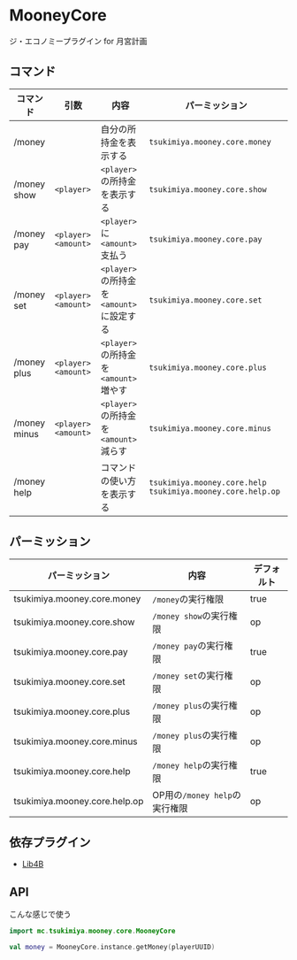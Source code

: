 # MooneyCore
ジ・エコノミープラグイン for 月宮計画  

## コマンド
| コマンド | 引数 | 内容 | パーミッション |
| --- | --- | --- | --- |
| /money | | 自分の所持金を表示する | `tsukimiya.mooney.core.money` |
| /money show | `<player>` | `<player>`の所持金を表示する | `tsukimiya.mooney.core.show` |
| /money pay | `<player>` `<amount>` | `<player>`に`<amount>`支払う | `tsukimiya.mooney.core.pay` |
| /money set | `<player>` `<amount>` | `<player>`の所持金を`<amount>`に設定する | `tsukimiya.mooney.core.set` |
| /money plus | `<player>` `<amount>` | `<player>`の所持金を`<amount>`増やす | `tsukimiya.mooney.core.plus` |
| /money minus | `<player>` `<amount>` | `<player>`の所持金を`<amount>`減らす | `tsukimiya.mooney.core.minus` |
| /money help | | コマンドの使い方を表示する | `tsukimiya.mooney.core.help` `tsukimiya.mooney.core.help.op` |

## パーミッション
| パーミッション | 内容 | デフォルト |
| --- | --- | --- |
| tsukimiya.mooney.core.money | `/money`の実行権限 | true |
| tsukimiya.mooney.core.show | `/money show`の実行権限 | op |
| tsukimiya.mooney.core.pay | `/money pay`の実行権限 | true |
| tsukimiya.mooney.core.set | `/money set`の実行権限 | op |
| tsukimiya.mooney.core.plus | `/money plus`の実行権限 | op |
| tsukimiya.mooney.core.minus | `/money plus`の実行権限 | op |
| tsukimiya.mooney.core.help | `/money help`の実行権限 | true |
| tsukimiya.mooney.core.help.op | OP用の`/money help`の実行権限 | op |

## 依存プラグイン
- [Lib4B](https://github.com/TsukimiyaProject/Lib4B)

## API
こんな感じで使う
```kotlin
import mc.tsukimiya.mooney.core.MooneyCore

val money = MooneyCore.instance.getMoney(playerUUID)
```
